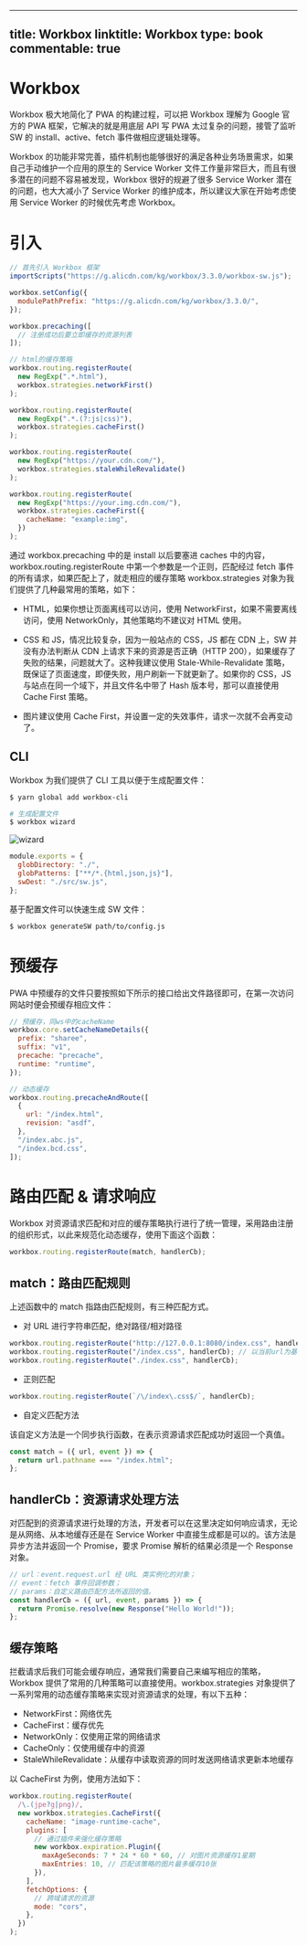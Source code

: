 
---
title: Workbox
linktitle: Workbox
type: book
commentable: true
---

# Workbox

Workbox 极大地简化了 PWA 的构建过程，可以把 Workbox 理解为 Google 官方的 PWA 框架，它解决的就是用底层 API 写 PWA 太过复杂的问题，接管了监听 SW 的 install、active、fetch 事件做相应逻辑处理等。

Workbox 的功能非常完善，插件机制也能够很好的满足各种业务场景需求，如果自己手动维护一个应用的原生的 Service Worker 文件工作量非常巨大，而且有很多潜在的问题不容易被发现，Workbox 很好的规避了很多 Service Worker 潜在的问题，也大大减小了 Service Worker 的维护成本，所以建议大家在开始考虑使用 Service Worker 的时候优先考虑 Workbox。

# 引入

```js
// 首先引入 Workbox 框架
importScripts("https://g.alicdn.com/kg/workbox/3.3.0/workbox-sw.js");

workbox.setConfig({
  modulePathPrefix: "https://g.alicdn.com/kg/workbox/3.3.0/",
});

workbox.precaching([
  // 注册成功后要立即缓存的资源列表
]);

// html的缓存策略
workbox.routing.registerRoute(
  new RegExp(".*.html"),
  workbox.strategies.networkFirst()
);

workbox.routing.registerRoute(
  new RegExp(".*.(?:js|css)"),
  workbox.strategies.cacheFirst()
);

workbox.routing.registerRoute(
  new RegExp("https://your.cdn.com/"),
  workbox.strategies.staleWhileRevalidate()
);

workbox.routing.registerRoute(
  new RegExp("https://your.img.cdn.com/"),
  workbox.strategies.cacheFirst({
    cacheName: "example:img",
  })
);
```

通过 workbox.precaching 中的是 install 以后要塞进 caches 中的内容，workbox.routing.registerRoute 中第一个参数是一个正则，匹配经过 fetch 事件的所有请求，如果匹配上了，就走相应的缓存策略 workbox.strategies 对象为我们提供了几种最常用的策略，如下：

- HTML，如果你想让页面离线可以访问，使用 NetworkFirst，如果不需要离线访问，使用 NetworkOnly，其他策略均不建议对 HTML 使用。

- CSS 和 JS，情况比较复杂，因为一般站点的 CSS，JS 都在 CDN 上，SW 并没有办法判断从 CDN 上请求下来的资源是否正确（HTTP 200），如果缓存了失败的结果，问题就大了。这种我建议使用 Stale-While-Revalidate 策略，既保证了页面速度，即便失败，用户刷新一下就更新了。如果你的 CSS，JS 与站点在同一个域下，并且文件名中带了 Hash 版本号，那可以直接使用 Cache First 策略。

- 图片建议使用 Cache First，并设置一定的失效事件，请求一次就不会再变动了。

## CLI

Workbox 为我们提供了 CLI 工具以便于生成配置文件：

```sh
$ yarn global add workbox-cli

# 生成配置文件
$ workbox wizard
```

![wizard](https://s2.ax1x.com/2020/01/24/1Zcskq.md.png)

```js
module.exports = {
  globDirectory: "./",
  globPatterns: ["**/*.{html,json,js}"],
  swDest: "./src/sw.js",
};
```

基于配置文件可以快速生成 SW 文件：

```sh
$ workbox generateSW path/to/config.js
```

# 预缓存

PWA 中预缓存的文件只要按照如下所示的接口给出文件路径即可，在第一次访问网站时便会预缓存相应文件：

```js
// 预缓存，同ws中的cacheName
workbox.core.setCacheNameDetails({
  prefix: "sharee",
  suffix: "v1",
  precache: "precache",
  runtime: "runtime",
});

// 动态缓存
workbox.routing.precacheAndRoute([
  {
    url: "/index.html",
    revision: "asdf",
  },
  "/index.abc.js",
  "/index.bcd.css",
]);
```

# 路由匹配 & 请求响应

Workbox 对资源请求匹配和对应的缓存策略执行进行了统一管理，采用路由注册的组织形式，以此来规范化动态缓存，使用下面这个函数：

```js
workbox.routing.registerRoute(match, handlerCb);
```

## match：路由匹配规则

上述函数中的 match 指路由匹配规则，有三种匹配方式。

- 对 URL 进行字符串匹配，绝对路径/相对路径

```js
workbox.routing.registerRoute("http://127.0.0.1:8080/index.css", handlerCb);
workbox.routing.registerRoute("/index.css", handlerCb); // 以当前url为基准
workbox.routing.registerRoute("./index.css", handlerCb);
```

- 正则匹配

```js
workbox.routing.registerRoute(`/\/index\.css$/`, handlerCb);
```

- 自定义匹配方法

该自定义方法是一个同步执行函数，在表示资源请求匹配成功时返回一个真值。

```js
const match = ({ url, event }) => {
  return url.pathname === "/index.html";
};
```

## handlerCb：资源请求处理方法

对匹配到的资源请求进行处理的方法，开发者可以在这里决定如何响应请求，无论是从网络、从本地缓存还是在 Service Worker 中直接生成都是可以的。该方法是异步方法并返回一个 Promise，要求 Promise 解析的结果必须是一个 Response 对象。

```js
// url：event.request.url 经 URL 类实例化的对象；
// event：fetch 事件回调参数；
// params：自定义路由匹配方法所返回的值。
const handlerCb = ({ url, event, params }) => {
  return Promise.resolve(new Response("Hello World!"));
};
```

## 缓存策略

拦截请求后我们可能会缓存响应，通常我们需要自己来编写相应的策略，Workbox 提供了常用的几种策略可以直接使用。workbox.strategies 对象提供了一系列常用的动态缓存策略来实现对资源请求的处理，有以下五种：

- NetworkFirst：网络优先
- CacheFirst：缓存优先
- NetworkOnly：仅使用正常的网络请求
- CacheOnly：仅使用缓存中的资源
- StaleWhileRevalidate：从缓存中读取资源的同时发送网络请求更新本地缓存

以 CacheFirst 为例，使用方法如下：

```js
workbox.routing.registerRoute(
  /\.(jpe?g|png)/,
  new workbox.strategies.CacheFirst({
    cacheName: "image-runtime-cache",
    plugins: [
      // 通过插件来强化缓存策略
      new workbox.expiration.Plugin({
        maxAgeSeconds: 7 * 24 * 60 * 60, // 对图片资源缓存1星期
        maxEntries: 10, // 匹配该策略的图片最多缓存10张
      }),
    ],
    fetchOptions: {
      // 跨域请求的资源
      mode: "cors",
    },
  })
);
```

    
